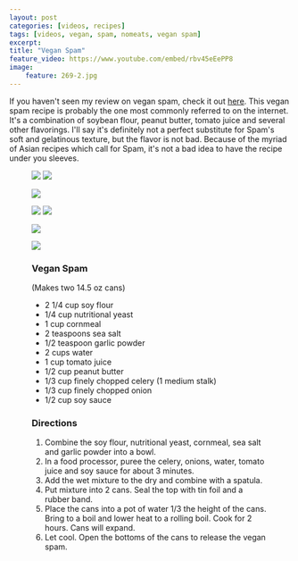 ```yaml
---
layout: post
categories: [videos, recipes]
tags: [videos, vegan, spam, nomeats, vegan spam]
excerpt: 
title: "Vegan Spam"
feature_video: https://www.youtube.com/embed/rbv45eEePP8
image:
    feature: 269-2.jpg
---
```


If you haven't seen my review on vegan spam, check it out [here](https://www.youtube.com/watch?).  This vegan spam recipe is probably the one most commonly referred to on the internet.  It's a combination of soybean flour, peanut butter, tomato juice and several other flavorings.  I'll say it's definitely not a perfect substitute for Spam's soft and gelatinous texture, but the flavor is not bad.  Because of the myriad of Asian recipes which call for Spam, it's not a bad idea to have the recipe under you sleeves.



<figure class = "half">
    <img src="/images/269-5.jpg">
    <img src="/images/269-6.jpg">
</figure> 

<figure>
    <img src="/images/269-7.jpg">
</figure> 

<figure class = "half">
    <img src="/images/269-8.jpg">
    <img src="/images/269-9.jpg">
</figure> 

<figure>
    <img src="/images/269-10.jpg">
</figure> 

<figure>
    <img src="/images/269-12.jpg">
</figure> 


<figure class="ingredients" markdown="1">

### Vegan Spam

(Makes two 14.5 oz cans)

- 2 1/4 cup soy flour
-  1/4 cup nutritional yeast
-  1 cup cornmeal
-  2 teaspoons sea salt
-  1/2 teaspoon garlic powder 
-  2 cups water 
-  1 cup tomato juice  
-  1/2 cup peanut butter 
-  1/3 cup finely chopped celery (1 medium stalk)
-  1/3 cup finely chopped onion 
-  1/2 cup soy sauce

</figure>

<figure class="directions" markdown="1">

### Directions

1. Combine the soy flour, nutritional yeast, cornmeal, sea salt and garlic powder into a bowl.
2. In a food processor, puree the celery, onions, water, tomato juice and soy sauce for about 3 minutes.
3. Add the wet mixture to the dry and combine with a spatula.
4. Put mixture into 2 cans.  Seal the top with tin foil and a rubber band.
5. Place the cans into a pot of water 1/3 the height of the cans.  Bring to a boil and lower heat to a rolling boil.  Cook for 2 hours.  Cans will expand.
6. Let cool.  Open the bottoms of the cans to release the vegan spam.
</figure>
